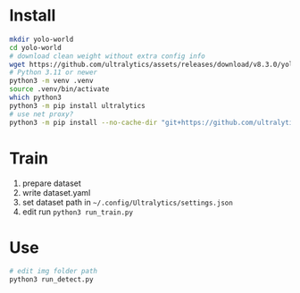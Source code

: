 # Install
```bash
mkdir yolo-world
cd yolo-world
# download clean weight without extra config info
wget https://github.com/ultralytics/assets/releases/download/v8.3.0/yolov8x-worldv2.pt
# Python 3.11 or newer
python3 -m venv .venv
source .venv/bin/activate
which python3
python3 -m pip install ultralytics
# use net proxy?
python3 -m pip install --no-cache-dir "git+https://github.com/ultralytics/CLIP.git"
```

# Train
1. prepare dataset
2. write dataset.yaml
3. set dataset path in `~/.config/Ultralytics/settings.json`
4. edit run `python3 run_train.py`

# Use
```bash
# edit img folder path
python3 run_detect.py
```
